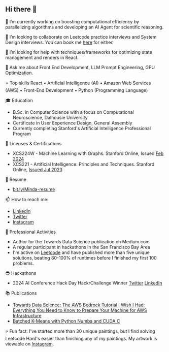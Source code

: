 ## Hi there 👋

🔭 I’m currently working on boosting computational efficiency by parallelizing algorithms and developing an AI Agent for scientific reasoning.

👯 I’m looking to collaborate on Leetcode practice interviews and System Design interviews. You can book me [here](https://calendly.com/kittentech/mock?back=1&month=2025-05) for either. 

🤔 I’m looking for help with techniques/frameworks for optimizing state management and renders in React.

💬 Ask me about Front End Development, LLM Prompt Engineering, GPU Optimization.

⭐ Top skills
React • Artificial Intelligence (AI) • Amazon Web Services (AWS) • Front-End Development • Python (Programming Language)

🎓 Education
* B.Sc. in Computer Science with a focus on Computational Neuroscience, Dalhousie University
* Certificate in User Experience Design, General Assembly
* Currently completing Stanford's Artificial Intelligence Professional Program

🪪 Licenses & Certifications
- XCS224W - Machine Learning with Graphs. Stanford Online, Issued [Feb 2024](https://digitalcredential.stanford.edu/check/4EE34F681FBE3213EBA4EBA8537CB09849031F77309DEC3F34ABDAE6DE32E087b0xycHNsL2VMM3AxZDMrRHJMZ2JQL0dzMXlsdjZuUEYyRFhPUXpDcGdDYU5QRzBP)
- XCS221 - Artificial Intelligence: Principles and Techniques. Stanford Online, [Issued Jul 2023](https://digitalcredential.stanford.edu/check/F54F04E95F8EADD284D8510E9F12AE1F137D735E647CF7405E91A7C8CDD1E6B4SVBGTXFJMHFwVFNLSlJCQ0pxSWpYZTFmMVd2eEFVUEcyNWhxUzZNbkEwNkMvRHpj)

📃 Resume
- [bit.ly/Minda-resume](https://bit.ly/Minda-resume)

📫 How to reach me: 
- [LinkedIn](https://www.linkedin.com/in/mindamyers/)
- [Twitter](https://twitter.com/MindaMyers)
- [Instagram](https://www.instagram.com/minda.myers/)

👥 Professional Activities
* Author for the Towards Data Science publication on Medium.com
* A regular participant in hackathons in the San Francisco Bay Area
* I'm active on [Leetcode](https://leetcode.com/u/mindamyers/) and have published more than five unique solutions, beating 80-100% of runtimes before I finished my first 100 problems. 

😎 Hackathons 
* 2024 AI Conference Hack Day HackrChallenge Winner [Twitter](https://bit.ly/ai-hack-day) [LinkedIn](https://bit.ly/ai-hack-day-li)

📚 Publications 
- [Towards Data Science: The AWS Bedrock Tutorial I Wish I Had: Everything You Need to Know to Prepare Your Machine for AWS Infrastructure](https://towardsdatascience.com/getting-started-how-to-set-up-a-full-stack-app-with-aws-and-bedrock-2b1b158724b8)
- [Batched K-Means with Python Numba and CUDA C](https://medium.com/data-science/batched-k-means-with-python-numba-and-cuda-c-3d4946c587b9)


⚡ Fun fact: I've started more than 30 unique paintings, but I find solving Leetcode Hard's easier than finishing any of my paintings. My artwork is viewable on [Instagram](https://www.instagram.com/minda.myers/). 
